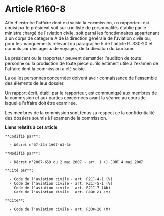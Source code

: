 # Article R160-8

Afin d'instruire l'affaire dont est saisie la commission, un rapporteur est choisi par le président soit sur une liste de
personnalités établie par le ministre chargé de l'aviation civile, soit parmi les fonctionnaires appartenant à un corps de
catégorie A de la direction générale de l'aviation civile ou, pour les manquements relevant du paragraphe 5 de l'article R.
330-20 et commis par des agents de voyages, de la direction du tourisme.

Le président ou le rapporteur peuvent demander l'audition de toute personne ou la production de toute pièce qu'ils estiment
utile à l'examen de l'affaire dont la commission a été saisie.

La ou les personnes concernées doivent avoir connaissance de l'ensemble des éléments de leur dossier.

Un rapport écrit, établi par le rapporteur, est communiqué aux membres de la commission et aux parties concernées avant la
séance au cours de laquelle l'affaire doit être examinée.

Les membres de la commission sont tenus au respect de la confidentialité des dossiers soumis à l'examen de la commission.

**Liens relatifs à cet article**

	**Codifié par**:

	  - Décret n°67-334 1967-03-30

	**Modifié par**:

	  - Décret n°2007-669 du 2 mai 2007 - art. 1 () JORF 4 mai 2007

	**Cité par**:

	  - Code de l'aviation civile - art. R217-4-1 (V)
	  - Code de l'aviation civile - art. R217-5-1 (V)
	  - Code de l'aviation civile - art. R217-7 (Ab)
	  - Code de l'aviation civile - art. R330-21 (V)

	**Cite**:

	  - Code de l'aviation civile - art. R330-20 (M)
